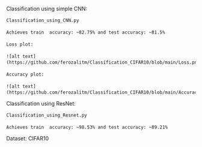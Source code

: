 Classification using simple CNN:

    Classification_using_CNN.py

    Achieves train  accuracy: ~82.75% and test accuracy: ~81.5%

    Loss plot:
    
    ![alt text](https://github.com/ferozalitm/Classification_CIFAR10/blob/main/Loss.png)

    Accuracy plot:
    
    ![alt text](https://github.com/ferozalitm/Classification_CIFAR10/blob/main/Accuracy.png)

 


Classification using ResNet:

    Classification_using_Resnet.py

    Achieves train  accuracy: ~98.53% and test accuracy: ~89.21%


Dataset: CIFAR10 
